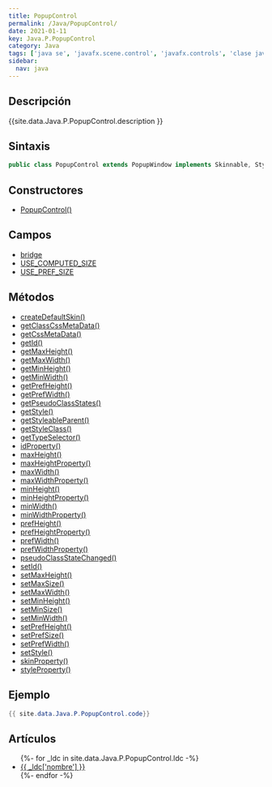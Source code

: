 ```yaml
---
title: PopupControl
permalink: /Java/PopupControl/
date: 2021-01-11
key: Java.P.PopupControl
category: Java
tags: ['java se', 'javafx.scene.control', 'javafx.controls', 'clase java', 'JavaFX 2.0']
sidebar: 
  nav: java
---
```


## Descripción
{{site.data.Java.P.PopupControl.description }}

## Sintaxis
~~~java
public class PopupControl extends PopupWindow implements Skinnable, Styleable
~~~

## Constructores
* [PopupControl()](/Java/PopupControl/PopupControl/)

## Campos
* [bridge](/Java/PopupControl/bridge/)
* [USE_COMPUTED_SIZE](/Java/PopupControl/USE_COMPUTED_SIZE/)
* [USE_PREF_SIZE](/Java/PopupControl/USE_PREF_SIZE/)

## Métodos
* [createDefaultSkin()](/Java/PopupControl/createDefaultSkin/)
* [getClassCssMetaData()](/Java/PopupControl/getClassCssMetaData/)
* [getCssMetaData()](/Java/PopupControl/getCssMetaData/)
* [getId()](/Java/PopupControl/getId/)
* [getMaxHeight()](/Java/PopupControl/getMaxHeight/)
* [getMaxWidth()](/Java/PopupControl/getMaxWidth/)
* [getMinHeight()](/Java/PopupControl/getMinHeight/)
* [getMinWidth()](/Java/PopupControl/getMinWidth/)
* [getPrefHeight()](/Java/PopupControl/getPrefHeight/)
* [getPrefWidth()](/Java/PopupControl/getPrefWidth/)
* [getPseudoClassStates()](/Java/PopupControl/getPseudoClassStates/)
* [getStyle()](/Java/PopupControl/getStyle/)
* [getStyleableParent()](/Java/PopupControl/getStyleableParent/)
* [getStyleClass()](/Java/PopupControl/getStyleClass/)
* [getTypeSelector()](/Java/PopupControl/getTypeSelector/)
* [idProperty()](/Java/PopupControl/idProperty/)
* [maxHeight()](/Java/PopupControl/maxHeight/)
* [maxHeightProperty()](/Java/PopupControl/maxHeightProperty/)
* [maxWidth()](/Java/PopupControl/maxWidth/)
* [maxWidthProperty()](/Java/PopupControl/maxWidthProperty/)
* [minHeight()](/Java/PopupControl/minHeight/)
* [minHeightProperty()](/Java/PopupControl/minHeightProperty/)
* [minWidth()](/Java/PopupControl/minWidth/)
* [minWidthProperty()](/Java/PopupControl/minWidthProperty/)
* [prefHeight()](/Java/PopupControl/prefHeight/)
* [prefHeightProperty()](/Java/PopupControl/prefHeightProperty/)
* [prefWidth()](/Java/PopupControl/prefWidth/)
* [prefWidthProperty()](/Java/PopupControl/prefWidthProperty/)
* [pseudoClassStateChanged()](/Java/PopupControl/pseudoClassStateChanged/)
* [setId()](/Java/PopupControl/setId/)
* [setMaxHeight()](/Java/PopupControl/setMaxHeight/)
* [setMaxSize()](/Java/PopupControl/setMaxSize/)
* [setMaxWidth()](/Java/PopupControl/setMaxWidth/)
* [setMinHeight()](/Java/PopupControl/setMinHeight/)
* [setMinSize()](/Java/PopupControl/setMinSize/)
* [setMinWidth()](/Java/PopupControl/setMinWidth/)
* [setPrefHeight()](/Java/PopupControl/setPrefHeight/)
* [setPrefSize()](/Java/PopupControl/setPrefSize/)
* [setPrefWidth()](/Java/PopupControl/setPrefWidth/)
* [setStyle()](/Java/PopupControl/setStyle/)
* [skinProperty()](/Java/PopupControl/skinProperty/)
* [styleProperty()](/Java/PopupControl/styleProperty/)

## Ejemplo
~~~java
{{ site.data.Java.P.PopupControl.code}}
~~~

## Artículos
<ul>
{%- for _ldc in site.data.Java.P.PopupControl.ldc -%}
   <li>
       <a href="{{_ldc['url'] }}">{{ _ldc['nombre'] }}</a>
   </li>
{%- endfor -%}
</ul>
